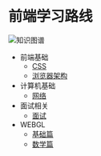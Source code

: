 # 前端学习路线

![知识图谱](./docs/assets/front_end.svg)

- 前端基础
  - [CSS](css.md)
  - [浏览器架构](browser.md)
- 计算机基础
  - [网络](net.md)
- 面试相关
  - [面试](interviews.md)
- WEBGL
  - [基础篇](base.md)
  - [数学篇](math.md)
